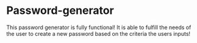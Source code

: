# Password-generator

This password generator is fully functional! It is able to fulfill the needs of the user to create a new password based on the criteria the users inputs! 